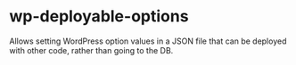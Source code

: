 wp-deployable-options
=====================

Allows setting WordPress option values in a JSON file that can be deployed with other code, rather than going to the DB.